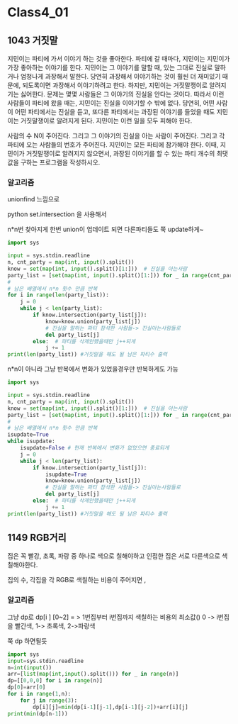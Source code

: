 # Class4_01



## 1043 거짓말

지민이는 파티에 가서 이야기 하는 것을 좋아한다. 파티에 갈 때마다, 지민이는 지민이가 가장 좋아하는 이야기를 한다. 지민이는 그 이야기를 말할 때, 있는 그대로 진실로 말하거나 엄청나게 과장해서 말한다. 당연히 과장해서 이야기하는 것이 훨씬 더 재미있기 때문에, 되도록이면 과장해서 이야기하려고 한다. 하지만, 지민이는 거짓말쟁이로 알려지기는 싫어한다. 문제는 몇몇 사람들은 그 이야기의 진실을 안다는 것이다. 따라서 이런 사람들이 파티에 왔을 때는, 지민이는 진실을 이야기할 수 밖에 없다. 당연히, 어떤 사람이 어떤 파티에서는 진실을 듣고, 또다른 파티에서는 과장된 이야기를 들었을 때도 지민이는 거짓말쟁이로 알려지게 된다. 지민이는 이런 일을 모두 피해야 한다.

사람의 수 N이 주어진다. 그리고 그 이야기의 진실을 아는 사람이 주어진다. 그리고 각 파티에 오는 사람들의 번호가 주어진다. 지민이는 모든 파티에 참가해야 한다. 이때, 지민이가 거짓말쟁이로 알려지지 않으면서, 과장된 이야기를 할 수 있는 파티 개수의 최댓값을 구하는 프로그램을 작성하시오.

### 알고리즘

unionfind 느낌으로 

python set.intersection 을 사용해서 

n*n번 찾아지게 한번 union이 업데이트 되면 다른파티들도 쭉 update하게~

```python
import sys

input = sys.stdin.readline
n, cnt_party = map(int, input().split())
know = set(map(int, input().split()[1:]))  # 진실을 아는사람
party_list = [set(map(int, input().split()[1:])) for _ in range(cnt_party)]
#
# 남은 배열에서 n*n 횟수 만큼 반복
for i in range(len(party_list)):
    j = 0
    while j < len(party_list):
        if know.intersection(party_list[j]):
            know=know.union(party_list[j])
            # 진실을 말하는 파티 참석한 사람들-> 진실아는사람들로
            del party_list[j]
        else:  # 파티를 삭제안했을때만 j++되게
            j += 1
print(len(party_list)) #거짓말을 해도 될 남은 파티수 출력
```



n*n이 아니라 그냥 반복에서 변화가 있었을경우만 반복하게도 가능

```python
import sys

input = sys.stdin.readline
n, cnt_party = map(int, input().split())
know = set(map(int, input().split()[1:]))  # 진실을 아는사람
party_list = [set(map(int, input().split()[1:])) for _ in range(cnt_party)]
#
# 남은 배열에서 n*n 횟수 만큼 반복
isupdate=True
while isupdate:
    isupdate=False # 현재 반복에서 변화가 없었으면 종료되게
    j = 0
    while j < len(party_list):
        if know.intersection(party_list[j]):
            isupdate=True
            know=know.union(party_list[j])
            # 진실을 말하는 파티 참석한 사람들-> 진실아는사람들로
            del party_list[j]
        else:  # 파티를 삭제안했을때만 j++되게
            j += 1
print(len(party_list)) #거짓말을 해도 될 남은 파티수 출력
```



## 1149 RGB거리

집은 꼭 빨강, 초록, 파랑 중 하나로 색으로 칠해야하고 인접한 집은 서로 다른색으로 색칠해야한다.

집의 수, 각집을 각 RGB로 색칠하는 비용이 주어지면 ,





### 알고리즘

그냥 dp로 dp[i ] [0~2] = > 1번집부터 i번집까지 색칠하는 비용의 최소값() 0 -> i번집을 빨간색, 1-> 초록색, 2->파랑색

쭉 dp 하면될듯



```python
import sys
input=sys.stdin.readline
n=int(input())
arr=[list(map(int,input().split())) for _ in range(n)]
dp=[[0,0,0] for i in range(n)]
dp[0]=arr[0]
for i in range(1,n):
    for j in range(3):
        dp[i][j]=min(dp[i-1][j-1],dp[i-1][j-2])+arr[i][j]
print(min(dp[n-1]))

```

